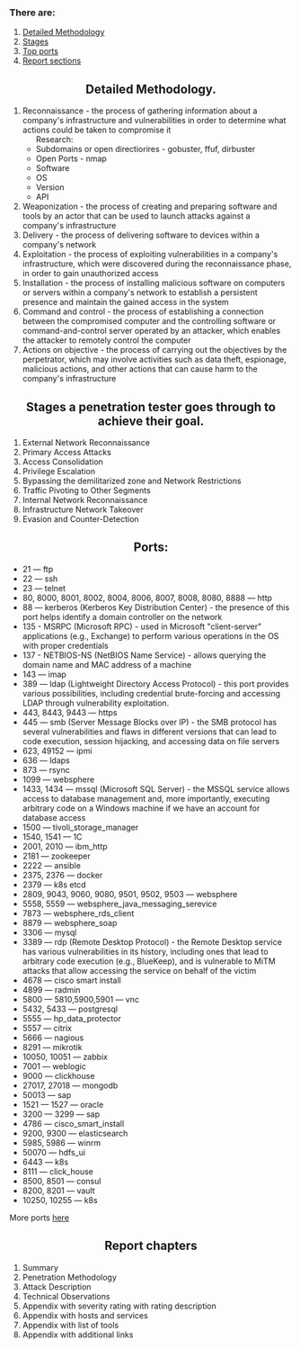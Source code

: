 <h3> There are: </h3>
<ol>
    <li> <a href='#n1'> Detailed Methodology </a>
    <li> <a href='#n2'> Stages </a>
    <li> <a href='#n3'> Top ports </a>
    <li> <a href='#n4'> Report sections </a>
</ol>

<h2 align='center' id=n1> Detailed Methodology. </h2>
<ol>
    <li> Reconnaissance - the process of gathering information about a company's infrastructure and vulnerabilities in order to determine what actions could be taken to compromise it
        <ul>
            Research:
            <li> Subdomains or open directiorires - gobuster, ffuf, dirbuster
            <li> Open Ports - nmap
            <li> Software
            <li> OS
            <li> Version
            <li> API
        </ul>
    <li> Weaponization - the process of creating and preparing software and tools by an actor that can be used to launch attacks against a company's infrastructure
    <li> Delivery - the process of delivering software to devices within a company's network
    <li> Exploitation - the process of exploiting vulnerabilities in a company's infrastructure, which were discovered during the reconnaissance phase, in order to gain unauthorized access
    <li> Installation - the process of installing malicious software on computers or servers within a company's network to establish a persistent presence and maintain the gained access in the system
    <li> Command and control - the process of establishing a connection between the compromised computer and the controlling software or command-and-control server operated by an attacker, which enables the attacker to remotely control the computer
    <li> Actions on objective - the process of carrying out the objectives by the perpetrator, which may involve activities such as data theft, espionage, malicious actions, and other actions that can cause harm to the company's infrastructure
</ol>

<h2 align='center' id=n2> Stages a penetration tester goes through to achieve their goal. </h2>
<ol>
    <li> External Network Reconnaissance</li>
    <li> Primary Access Attacks</li>
    <li> Access Consolidation</li>
    <li> Privilege Escalation</li>
    <li> Bypassing the demilitarized zone and Network Restrictions</li>
    <li> Traffic Pivoting to Other Segments</li>
    <li> Internal Network Reconnaissance</li>
    <li> Infrastructure Network Takeover</li>
    <li> Evasion and Counter-Detection</li>
</ol>

<h2 align='center' id=n3> Ports: </h2>
<ul>
    <li> 21 — ftp
    <li> 22 — ssh
    <li> 23 — telnet
    <li> 80, 8000, 8001, 8002, 8004, 8006, 8007, 8008, 8080, 8888 — http
    <li> 88 — kerberos (Kerberos Key Distribution Center) - the presence of this port helps identify a domain controller on the network
    <li> 135 - MSRPC (Microsoft RPC) - used in Microsoft "client-server" applications (e.g., Exchange) to perform various operations in the OS with proper credentials
    <li> 137 - NETBIOS-NS (NetBIOS Name Service) - allows querying the domain name and MAC address of a machine
    <li> 143 — imap
    <li> 389 — ldap (Lightweight Directory Access Protocol) - this port provides various possibilities, including credential brute-forcing and accessing LDAP through vulnerability exploitation.
    <li> 443, 8443, 9443 — https
    <li> 445 — smb (Server Message Blocks over IP) - the SMB protocol has several vulnerabilities and flaws in different versions that can lead to code execution, session hijacking, and accessing data on file servers
    <li> 623, 49152 — ipmi
    <li> 636 — ldaps
    <li> 873 — rsync
    <li> 1099 — websphere
    <li> 1433, 1434 — mssql (Microsoft SQL Server) - the MSSQL service allows access to database management and, more importantly, executing arbitrary code on a Windows machine if we have an account for database access
    <li> 1500 — tivoli_storage_manager
    <li> 1540, 1541 — 1С
    <li> 2001, 2010 — ibm_http
    <li> 2181 — zookeeper
    <li> 2222 — ansible
    <li> 2375, 2376 — docker
    <li> 2379 — k8s etcd
    <li> 2809, 9043, 9060, 9080, 9501, 9502, 9503 — websphere
    <li> 5558, 5559 — websphere_java_messaging_serevice
    <li> 7873 — websphere_rds_client
    <li> 8879 — websphere_soap
    <li> 3306 — mysql
    <li> 3389 — rdp (Remote Desktop Protocol) - the Remote Desktop service has various vulnerabilities in its history, including ones that lead to arbitrary code execution (e.g., BlueKeep), and is vulnerable to MiTM attacks that allow accessing the service on behalf of the victim
    <li> 4678 — cisco smart install
    <li> 4899 — radmin
    <li> 5800 — 5810,5900,5901 — vnc
    <li> 5432, 5433 — postgresql
    <li> 5555 — hp_data_protector
    <li> 5557 — citrix
    <li> 5666 — nagious
    <li> 8291 — mikrotik
    <li> 10050, 10051 — zabbix
    <li> 7001 — weblogic
    <li> 9000 — clickhouse
    <li> 27017, 27018 — mongodb
    <li> 50013 — sap
    <li> 1521 — 1527 — oracle
    <li> 3200 — 3299 — sap
    <li> 4786 — cisco_smart_install
    <li> 9200, 9300 — elasticsearch
    <li> 5985, 5986 — winrm
    <li> 50070 — hdfs_ui
    <li> 6443 — k8s
    <li> 8111 — click_house
    <li> 8500, 8501 — consul
    <li> 8200, 8201 — vault
    <li> 10250, 10255 — k8s
</ul>
More ports <a href='https://social.technet.microsoft.com/wiki/contents/articles/1772.windows-ports-protocols-and-system-services.aspx'> here </a>

<h2 align='center' id=n4> Report chapters </h2>
<ol>
    <li> Summary
    <li> Penetration Methodology
    <li> Attack Description
    <li> Technical Observations
    <li> Appendix with severity rating with rating description
    <li> Appendix with hosts and services
    <li> Appendix with list of tools
    <li> Appendix with additional links
</ol>
